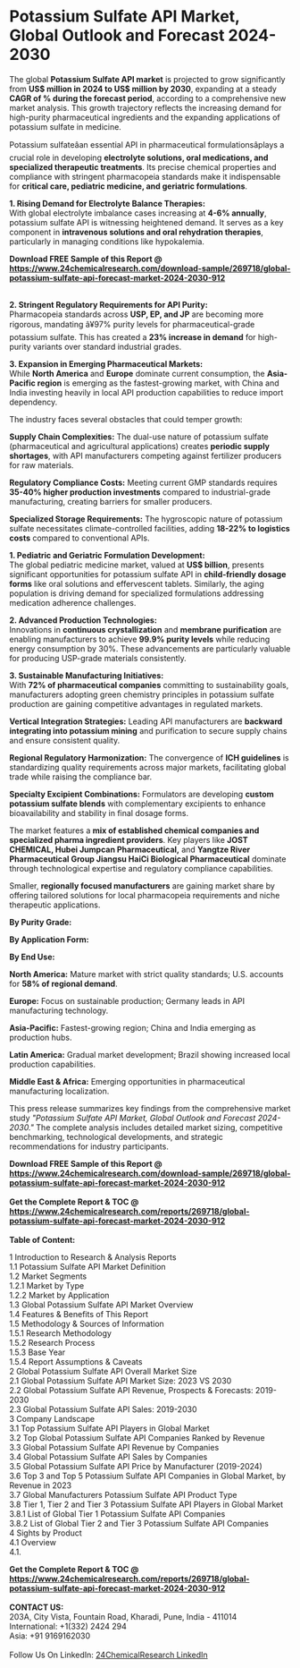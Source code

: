 <h1>Potassium Sulfate API Market, Global Outlook and Forecast 2024-2030</h1><p>The global <strong>Potassium Sulfate API market</strong> is projected to grow significantly from <strong>US$ million in 2024 to US$ million by 2030</strong>, expanding at a steady <strong>CAGR of % during the forecast period</strong>, according to a comprehensive new market analysis. This growth trajectory reflects the increasing demand for high-purity pharmaceutical ingredients and the expanding applications of potassium sulfate in medicine.</p><p>Potassium sulfateâan essential API in pharmaceutical formulationsâplays a crucial role in developing <strong>electrolyte solutions, oral medications, and specialized therapeutic treatments</strong>. Its precise chemical properties and compliance with stringent pharmacopeia standards make it indispensable for <strong>critical care, pediatric medicine, and geriatric formulations</strong>.</p><p><strong>1. Rising Demand for Electrolyte Balance Therapies:</strong><br>
With global electrolyte imbalance cases increasing at <strong>4-6% annually</strong>, potassium sulfate API is witnessing heightened demand. It serves as a key component in <strong>intravenous solutions and oral rehydration therapies</strong>, particularly in managing conditions like hypokalemia.</p><div><b>Download FREE Sample of this Report @ 
            <a href="https://www.24chemicalresearch.com/download-sample/269718/global-potassium-sulfate-api-forecast-market-2024-2030-912">
            https://www.24chemicalresearch.com/download-sample/269718/global-potassium-sulfate-api-forecast-market-2024-2030-912</a></b></div><br><p><strong>2. Stringent Regulatory Requirements for API Purity:</strong><br>
Pharmacopeia standards across <strong>USP, EP, and JP</strong> are becoming more rigorous, mandating â¥97% purity levels for pharmaceutical-grade potassium sulfate. This has created a <strong>23% increase in demand</strong> for high-purity variants over standard industrial grades.</p><p><strong>3. Expansion in Emerging Pharmaceutical Markets:</strong><br>
While <strong>North America</strong> and <strong>Europe</strong> dominate current consumption, the <strong>Asia-Pacific region</strong> is emerging as the fastest-growing market, with China and India investing heavily in local API production capabilities to reduce import dependency.</p><p>The industry faces several obstacles that could temper growth:</p><p><strong>Supply Chain Complexities:</strong> The dual-use nature of potassium sulfate (pharmaceutical and agricultural applications) creates <strong>periodic supply shortages</strong>, with API manufacturers competing against fertilizer producers for raw materials.</p><p><strong>Regulatory Compliance Costs:</strong> Meeting current GMP standards requires <strong>35-40% higher production investments</strong> compared to industrial-grade manufacturing, creating barriers for smaller producers.</p><p><strong>Specialized Storage Requirements:</strong> The hygroscopic nature of potassium sulfate necessitates climate-controlled facilities, adding <strong>18-22% to logistics costs</strong> compared to conventional APIs.</p><p><strong>1. Pediatric and Geriatric Formulation Development:</strong><br>
The global pediatric medicine market, valued at <strong>US$ billion</strong>, presents significant opportunities for potassium sulfate API in <strong>child-friendly dosage forms</strong> like oral solutions and effervescent tablets. Similarly, the aging population is driving demand for specialized formulations addressing medication adherence challenges.</p><p><strong>2. Advanced Production Technologies:</strong><br>
Innovations in <strong>continuous crystallization</strong> and <strong>membrane purification</strong> are enabling manufacturers to achieve <strong>99.9% purity levels</strong> while reducing energy consumption by 30%. These advancements are particularly valuable for producing USP-grade materials consistently.</p><p><strong>3. Sustainable Manufacturing Initiatives:</strong><br>
With <strong>72% of pharmaceutical companies</strong> committing to sustainability goals, manufacturers adopting green chemistry principles in potassium sulfate production are gaining competitive advantages in regulated markets.</p><p><strong>Vertical Integration Strategies:</strong> Leading API manufacturers are <strong>backward integrating into potassium mining</strong> and purification to secure supply chains and ensure consistent quality.</p><p><strong>Regional Regulatory Harmonization:</strong> The convergence of <strong>ICH guidelines</strong> is standardizing quality requirements across major markets, facilitating global trade while raising the compliance bar.</p><p><strong>Specialty Excipient Combinations:</strong> Formulators are developing <strong>custom potassium sulfate blends</strong> with complementary excipients to enhance bioavailability and stability in final dosage forms.</p><p>The market features a <strong>mix of established chemical companies and specialized pharma ingredient providers</strong>. Key players like <strong>JOST CHEMICAL, Hubei Jumpcan Pharmaceutical,</strong> and <strong>Yangtze River Pharmaceutical Group Jiangsu HaiCi Biological Pharmaceutical</strong> dominate through technological expertise and regulatory compliance capabilities.</p><p>Smaller, <strong>regionally focused manufacturers</strong> are gaining market share by offering tailored solutions for local pharmacopeia requirements and niche therapeutic applications.</p><p><strong>By Purity Grade:</strong></p><p><strong>By Application Form:</strong></p><p><strong>By End Use:</strong></p><p><strong>North America:</strong> Mature market with strict quality standards; U.S. accounts for <strong>58% of regional demand</strong>.</p><p><strong>Europe:</strong> Focus on sustainable production; Germany leads in API manufacturing technology.</p><p><strong>Asia-Pacific:</strong> Fastest-growing region; China and India emerging as production hubs.</p><p><strong>Latin America:</strong> Gradual market development; Brazil showing increased local production capabilities.</p><p><strong>Middle East &amp; Africa:</strong> Emerging opportunities in pharmaceutical manufacturing localization.</p><p>This press release summarizes key findings from the comprehensive market study <em>"Potassium Sulfate API Market, Global Outlook and Forecast 2024-2030."</em> The complete analysis includes detailed market sizing, competitive benchmarking, technological developments, and strategic recommendations for industry participants.</p><div><b>Download FREE Sample of this Report @ 
            <a href="https://www.24chemicalresearch.com/download-sample/269718/global-potassium-sulfate-api-forecast-market-2024-2030-912">
            https://www.24chemicalresearch.com/download-sample/269718/global-potassium-sulfate-api-forecast-market-2024-2030-912</a></b></div><br><div><b>Get the Complete Report & TOC @ 
            <a href="https://www.24chemicalresearch.com/reports/269718/global-potassium-sulfate-api-forecast-market-2024-2030-912">
            https://www.24chemicalresearch.com/reports/269718/global-potassium-sulfate-api-forecast-market-2024-2030-912</a></b></div><br>
            <b>Table of Content:</b><p>1 Introduction to Research & Analysis Reports<br />
    1.1 Potassium Sulfate API Market Definition<br />
    1.2 Market Segments<br />
        1.2.1 Market by Type<br />
        1.2.2 Market by Application<br />
    1.3 Global Potassium Sulfate API Market Overview<br />
    1.4 Features & Benefits of This Report<br />
    1.5 Methodology & Sources of Information<br />
        1.5.1 Research Methodology<br />
        1.5.2 Research Process<br />
        1.5.3 Base Year<br />
        1.5.4 Report Assumptions & Caveats<br />
2 Global Potassium Sulfate API Overall Market Size<br />
    2.1 Global Potassium Sulfate API Market Size: 2023 VS 2030<br />
    2.2 Global Potassium Sulfate API Revenue, Prospects & Forecasts: 2019-2030<br />
    2.3 Global Potassium Sulfate API Sales: 2019-2030<br />
3 Company Landscape<br />
    3.1 Top Potassium Sulfate API Players in Global Market<br />
    3.2 Top Global Potassium Sulfate API Companies Ranked by Revenue<br />
    3.3 Global Potassium Sulfate API Revenue by Companies<br />
    3.4 Global Potassium Sulfate API Sales by Companies<br />
    3.5 Global Potassium Sulfate API Price by Manufacturer (2019-2024)<br />
    3.6 Top 3 and Top 5 Potassium Sulfate API Companies in Global Market, by Revenue in 2023<br />
    3.7 Global Manufacturers Potassium Sulfate API Product Type<br />
    3.8 Tier 1, Tier 2 and Tier 3 Potassium Sulfate API Players in Global Market<br />
        3.8.1 List of Global Tier 1 Potassium Sulfate API Companies<br />
        3.8.2 List of Global Tier 2 and Tier 3 Potassium Sulfate API Companies<br />
4 Sights by Product<br />
    4.1 Overview<br />
        4.1.</p><div><b>Get the Complete Report & TOC @ 
            <a href="https://www.24chemicalresearch.com/reports/269718/global-potassium-sulfate-api-forecast-market-2024-2030-912">
            https://www.24chemicalresearch.com/reports/269718/global-potassium-sulfate-api-forecast-market-2024-2030-912</a></b></div><br><b>CONTACT US:</b><br>
            203A, City Vista, Fountain Road, Kharadi, Pune, India - 411014<br>
            International: +1(332) 2424 294<br>
            Asia: +91 9169162030 <br><br>
            Follow Us On LinkedIn: <a href="https://www.linkedin.com/company/24chemicalresearch/">24ChemicalResearch LinkedIn</a>